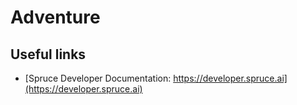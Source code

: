 # Adventure

## Useful links
* [Spruce Developer Documentation: https://developer.spruce.ai](https://developer.spruce.ai)
